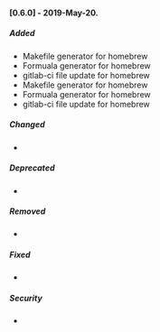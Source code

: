 #### [0.6.0] - 2019-May-20.
##### Added
- Makefile generator for homebrew
- Formuala generator for homebrew
- gitlab-ci file update for homebrew
- Makefile generator for homebrew
- Formuala generator for homebrew
- gitlab-ci file update for homebrew

##### Changed
-

##### Deprecated
-

##### Removed
-

##### Fixed
-

##### Security
-
